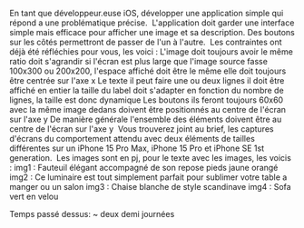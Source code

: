 En tant que développeur.euse iOS, développer une application simple qui répond a une problématique précise.
​
L'application doit garder une interface simple mais efficace pour afficher une image et sa description.
Des boutons sur les côtés permettront de passer de l'un à l'autre.
​
Les contraintes ont déjà été réfléchies pour vous, les voici :
L'image
doit toujours avoir le même ratio
doit s'agrandir si l'écran est plus large
que l'image source fasse 100x300 ou 200x200, l'espace affiché doit être le même
elle doit toujours être centrée sur l'axe x
Le texte
il peut faire une ou deux lignes
il doit être affiché en entier
la taille du label doit s'adapter en fonction du nombre de lignes, la taille est donc dynamique
Les boutons
ils feront toujours 60x60 avec la même image dedans
doivent être positionnés au centre de l'écran sur l'axe y
De manière générale
l'ensemble des éléments doivent être au centre de l'écran sur l'axe y
​
Vous trouverez joint au brief, les captures d'écrans du comportement attendu avec deux éléments de tailles différentes sur un iPhone 15 Pro Max, iPhone 15 Pro et iPhone SE 1st generation.
​
Les images sont en pj, pour le texte avec les images, les voicis :
img1 : Fauteuil élégant accompagné de son repose pieds jaune orangé
img2 : Ce luminaire est tout simplement parfait pour sublimer votre table a manger ou un salon
img3 : Chaise blanche de style scandinave
img4 : Sofa vert en velou





Temps passé dessus: ~ deux demi journées
